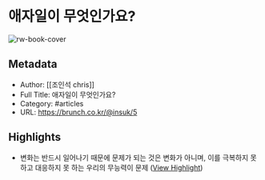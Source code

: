 # 애자일이 무엇인가요?

![rw-book-cover](https://readwise-assets.s3.amazonaws.com/static/images/article2.74d541386bbf.png)

## Metadata
- Author: [[조인석 chris]]
- Full Title: 애자일이 무엇인가요?
- Category: #articles
- URL: https://brunch.co.kr/@insuk/5

## Highlights
- 변화는 반드시 일어나기 때문에 문제가 되는 것은 변화가 아니며, 이를 극복하지 못하고 대응하지 못 하는 우리의 무능력이 문제 ([View Highlight](https://instapaper.com/read/950463834/6299030))

